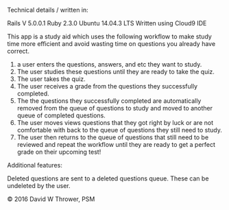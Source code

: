 
Technical details / written in:

Rails V 5.0.0.1
Ruby 2.3.0
Ubuntu 14.04.3 LTS
Written using Cloud9 IDE

This app is a study aid which uses the following workflow to make study time more efficient 
and avoid wasting time on questions you already have correct.

1. a user enters the questions, answers, and etc they want to study.
2. The user studies these questions until they are ready to take the quiz. 
3. The user takes the quiz. 
4. The user receives a grade from the questions they successfully completed. 
5. The the questions they successfully completed are automatically removed from the queue of questions to study and moved to another queue of completed questions.
6. The user moves views questions that they got right by luck or are not comfortable with back to the queue of questions they still need to study.  
7. The user then returns to the queue of questions that still need to be reviewed and repeat the workflow until they are ready to get a perfect grade on their upcoming test!

Additional features: 

Deleted questions are sent to a deleted questions queue. These can be undeleted by the user. 

© 2016 David W Thrower, PSM
